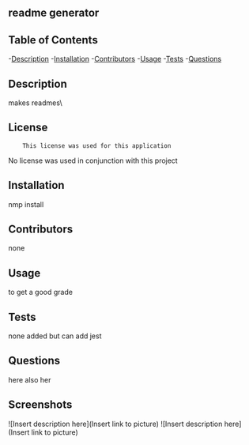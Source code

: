 ## readme generator

  
  
 
  ## Table of Contents
-[Description](#description)
-[Installation](#nstallation)
-[Contributors](#contributors)
-[Usage](#usage)
-[Tests](#tests)
-[Questions](#questions)

  ## Description
  makes readmes\

  ## License
        This license was used for this application
  No license was used in conjunction with this project

  ## Installation
  nmp install
  ## Contributors
  none
  ## Usage
  to get a good grade
  ## Tests
  none added but can add jest
  ## Questions
  here
  also her
 


  ## Screenshots
  ![Insert description here](Insert link to picture)
  ![Insert description here](Insert link to picture)

